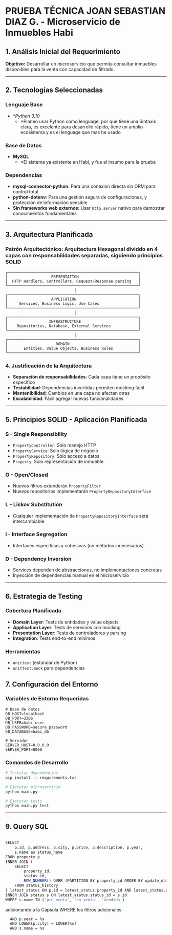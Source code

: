 # PRUEBA TÉCNICA JOAN SEBASTIAN DIAZ G. - Microservicio de Inmuebles Habi

##  1. Análisis Inicial del Requerimiento

**Objetivo:** Desarrollar un microservicio que permita consultar inmuebles disponibles para la venta con capacidad de filtrado.


---

## 2. Tecnologías Seleccionadas

### Lenguaje Base
- **Python 3.10* 
  - *Planeo usar Python como lenguage, por que tiene una Sintaxis clara, es excelente para desarrollo rápido, tiene un amplio ecosistema y es el lenguage que mas he usado

### Base de Datos
- **MySQL** 
  - *El sistema ya existente en Habi, y fue el insumo para la prueba

### Dependencias
- **mysql-connector-python**: Para una conexión directa sin ORM para control total
- **python-dotenv**: Para una gestión segura de configuraciones, y protección de información sensible
- **Sin frameworks web externos**: Usar `http.server` nativo para demostrar conocimientos fundamentales

---

## 3. Arquitectura Planificada

### Patrón Arquitectónico: **Arquitectura Hexagonal** dividdo en 4 capas con responsabilidades separadas, siguiendo principios SOLID

```
┌─────────────────────────────────────────────────────────┐
│                   PRESENTATION                          │
│  HTTP Handlers, Controllers, Request/Response parsing   │
└─────────────────────────────────────────────────────────┘
                              │
┌─────────────────────────────────────────────────────────┐
│                   APPLICATION                           │
│     Services, Business Logic, Use Cases                 │
└─────────────────────────────────────────────────────────┘
                              │
┌─────────────────────────────────────────────────────────┐
│                  INFRASTRUCTURE                         │
│    Repositories, Database, External Services            │
└─────────────────────────────────────────────────────────┘
                              │
┌─────────────────────────────────────────────────────────┐
│                     DOMAIN                              │
│       Entities, Value Objects, Business Rules           │
└─────────────────────────────────────────────────────────┘
```

### 4. Justificación de la Arquitectura
- **Separación de responsabilidades**: Cada capa tiene un propósito específico
- **Testabilidad**: Dependencias invertidas permiten mocking fácil
- **Mantenibilidad**: Cambios en una capa no afectan otras
- **Escalabilidad**: Fácil agregar nuevas funcionalidades

---

## 5. Principios SOLID - Aplicación Planificada

### **S - Single Responsibility**
- `PropertyController`: Solo manejo HTTP
- `PropertyService`: Solo lógica de negocio  
- `PropertyRepository`: Solo acceso a datos
- `Property`: Solo representación de inmueble

### **O - Open/Closed**
- Nuevos filtros extenderán `PropertyFilter`
- Nuevos repositorios implementarán `PropertyRepositoryInterface`

### **L - Liskov Substitution**
- Cualquier implementación de `PropertyRepositoryInterface` será intercambiable

### **I - Interface Segregation**
- Interfaces específicas y cohesivas (no métodos innecesarios)

### **D - Dependency Inversion**
- Services dependen de abstracciones, no implementaciones concretas
- Inyección de dependencias manual en el microservicio

---


## 6. Estrategia de Testing

### Cobertura Planificada
- **Domain Layer**: Tests de entidades y value objects
- **Application Layer**: Tests de servicios con mocking
- **Presentation Layer**: Tests de controladores y parsing
- **Integration**: Tests end-to-end mínimos

### Herramientas
- `unittest` (estándar de Python)
- `unittest.mock` para dependencias


## 7. Configuración del Entorno

### Variables de Entorno Requeridas
```env
# Base de datos
DB_HOST=localhost
DB_PORT=3306
DB_USER=habi_user
DB_PASSWORD=secure_password
DB_DATABASE=habi_db

# Servidor
SERVER_HOST=0.0.0.0
SERVER_PORT=8000
```

### Comandos de Desarrollo
```bash
# Instalar dependencias
pip install -r requirements.txt

# Ejecutar microservicio
python main.py

# Ejecutar tests
python main.py test
```

---
## 9. Query SQL 
```bash

SELECT 
    p.id, p.address, p.city, p.price, p.description, p.year,
    s.name as status_name
FROM property p
INNER JOIN (
    SELECT 
        property_id,
        status_id,
        ROW_NUMBER() OVER (PARTITION BY property_id ORDER BY update_date DESC) as rn
    FROM status_history
) latest_status ON p.id = latest_status.property_id AND latest_status.rn = 1
INNER JOIN status s ON latest_status.status_id = s.id
WHERE s.name IN ('pre_venta', 'en_venta', 'vendido')
```
adicionando a la Capsula WHERE los filtros adicionales

```bash
  AND p.year = %s 
  AND LOWER(p.city) = LOWER(%s) 
  AND s.name = %s

```

